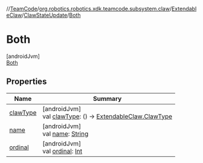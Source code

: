//[TeamCode](../../../../../index.md)/[org.robotics.robotics.xdk.teamcode.subsystem.claw](../../../index.md)/[ExtendableClaw](../../index.md)/[ClawStateUpdate](../index.md)/[Both](index.md)

# Both

[androidJvm]\
[Both](index.md)

## Properties

| Name | Summary |
|---|---|
| [clawType](../claw-type.md) | [androidJvm]<br>val [clawType](../claw-type.md): () -&gt; [ExtendableClaw.ClawType](../../-claw-type/index.md) |
| [name](index.md#-372974862%2FProperties%2F863896225) | [androidJvm]<br>val [name](index.md#-372974862%2FProperties%2F863896225): [String](https://kotlinlang.org/api/latest/jvm/stdlib/kotlin/-string/index.html) |
| [ordinal](index.md#-739389684%2FProperties%2F863896225) | [androidJvm]<br>val [ordinal](index.md#-739389684%2FProperties%2F863896225): [Int](https://kotlinlang.org/api/latest/jvm/stdlib/kotlin/-int/index.html) |
